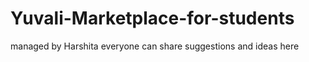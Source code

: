 # Yuvali-Marketplace-for-students
managed by Harshita
everyone can share suggestions and ideas here
